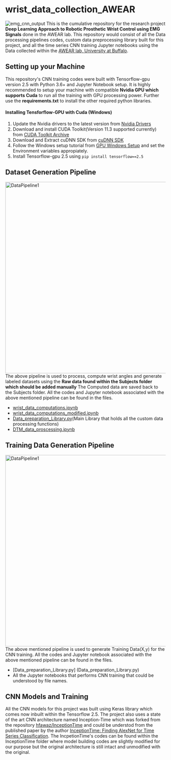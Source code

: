 # wrist_data_collection_AWEAR
![emg_cnn_output](https://user-images.githubusercontent.com/24454678/131933038-0e5d0c20-93b3-4db0-b94f-7c59553ccc8e.PNG)
This is the cumulative repository for the research project **Deep Learning Approach to Robotic Prosthetic Wrist Control using EMG Signals** done in the AWEAR lab. This repository would consist of all the Data processing pipelines codes, custom data preprocessing library built for this project, and all the time series CNN training Jupyter notebooks using the Data collected within the [AWEAR lab, University at Buffalo](https://www.awearlab.com/).

## Setting up your Machine
This repository's CNN training codes were built with Tensorflow-gpu version 2.5 with Python 3.6+ and Jupyter Notebook setup. It is highly recommended to setup your machine with compatible **Nvidia GPU which supports Cuda** to run all the training with GPU processing power. Further use the **requirements.txt** to install the other required python libraries. 

#### Installing Tensforflow-GPU with Cuda (Windows)
1. Update the Nvidia drivers to the latest version from [Nvidia Drivers](https://www.nvidia.com/Download/index.aspx)
2. Download and install CUDA Toolkit(Version 11.3 supported currently) from [CUDA Toolkit Archive](https://developer.nvidia.com/cuda-toolkit-archive)
3. Download and Extract cuDNN SDK from [cuDNN SDK](https://developer.nvidia.com/cudnn)
4. Follow the Windows setup tutorial from [GPU Windows Setup](https://www.tensorflow.org/install/gpu#windows_setup) and set the Environment variables appropiately.
5. Install Tensorflow-gpu 2.5 using  ``` pip install tensorflow==2.5 ```

## Dataset Generation Pipeline
<img src="https://user-images.githubusercontent.com/24454678/131930116-0697ab66-ebd4-4336-b964-79322d5fd974.PNG" alt="DataPipeline1" width="600"/> <br> The above pipeline is used to process, compute wrist angles and generate labeled datasets using the **Raw data found within the Subjects folder which should be added manually** The Computed data are saved back to the Subjects folder. All the codes and Jupyter notebook associated with the above mentioned pipeline can be found in the files.

- [wrist_data_computations.ipynb](wrist_data_computations.ipynb)
- [wrist_data_computations_modified.ipynb](wrist_data_computations_modified.ipynb)
- [Data_preparation_Library.py](Data_preparation_Library.py)(Main Library that holds all the custom data processing functions)
- [DTM_data_proscessing.ipynb](DTM_data_proscessing.ipynb) 

## Training Data Generation Pipeline
<img src="https://user-images.githubusercontent.com/24454678/131931423-eb5c254b-0b7e-4f63-bfed-0182a0a6d467.PNG" alt="DataPipeline1" width="600"/> <br> The above mentioned pipeline is used to generate Training Data(X,y) for the CNN training. All the codes and Jupyter notebook associated with the above mentioned pipeline can be found in the files.
- [Data_preparation_Library.py] (Data_preparation_Library.py) 
- All the Jupyter notebooks that performs CNN training that could be understood by file names.

## CNN Models and Training
All the CNN models for this project was built using Keras library which comes now inbuilt within the Tensorflow 2.5. The project also uses a state of the art CNN architecture named Inception-Time which was forked from the repository [hfawaz/InceptionTime](https://github.com/hfawaz/InceptionTime) and could be understod from the published paper by the author [InceptionTime: Finding AlexNet for Time Series Classification](https://arxiv.org/abs/1909.04939). The IncpetionTime's codes can be found within the InceptionTime folder where model building codes are slightly modified for our purpose but the original architecture is still intact and unmodified with the original.



